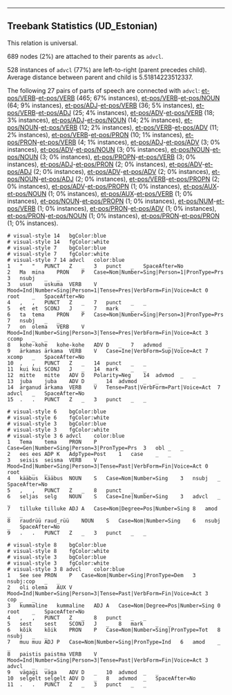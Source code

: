 

--------------------------------------------------------------------------------

## Treebank Statistics (UD_Estonian)

This relation is universal.

689 nodes (2%) are attached to their parents as `advcl`.

528 instances of `advcl` (77%) are left-to-right (parent precedes child).
Average distance between parent and child is 5.51814223512337.

The following 27 pairs of parts of speech are connected with `advcl`: [et-pos/VERB]()-[et-pos/VERB]() (465; 67% instances), [et-pos/VERB]()-[et-pos/NOUN]() (64; 9% instances), [et-pos/ADJ]()-[et-pos/VERB]() (36; 5% instances), [et-pos/VERB]()-[et-pos/ADJ]() (25; 4% instances), [et-pos/ADV]()-[et-pos/VERB]() (18; 3% instances), [et-pos/ADJ]()-[et-pos/NOUN]() (14; 2% instances), [et-pos/NOUN]()-[et-pos/VERB]() (12; 2% instances), [et-pos/VERB]()-[et-pos/ADV]() (11; 2% instances), [et-pos/VERB]()-[et-pos/PRON]() (10; 1% instances), [et-pos/PRON]()-[et-pos/VERB]() (4; 1% instances), [et-pos/ADJ]()-[et-pos/ADV]() (3; 0% instances), [et-pos/ADV]()-[et-pos/NOUN]() (3; 0% instances), [et-pos/NOUN]()-[et-pos/NOUN]() (3; 0% instances), [et-pos/PROPN]()-[et-pos/VERB]() (3; 0% instances), [et-pos/ADJ]()-[et-pos/PRON]() (2; 0% instances), [et-pos/ADV]()-[et-pos/ADJ]() (2; 0% instances), [et-pos/ADV]()-[et-pos/ADV]() (2; 0% instances), [et-pos/NOUN]()-[et-pos/ADJ]() (2; 0% instances), [et-pos/VERB]()-[et-pos/PROPN]() (2; 0% instances), [et-pos/ADV]()-[et-pos/PROPN]() (1; 0% instances), [et-pos/AUX]()-[et-pos/NOUN]() (1; 0% instances), [et-pos/AUX]()-[et-pos/VERB]() (1; 0% instances), [et-pos/NOUN]()-[et-pos/PROPN]() (1; 0% instances), [et-pos/NUM]()-[et-pos/VERB]() (1; 0% instances), [et-pos/PRON]()-[et-pos/ADV]() (1; 0% instances), [et-pos/PRON]()-[et-pos/NOUN]() (1; 0% instances), [et-pos/PRON]()-[et-pos/PRON]() (1; 0% instances).


~~~ conllu
# visual-style 14	bgColor:blue
# visual-style 14	fgColor:white
# visual-style 7	bgColor:blue
# visual-style 7	fgColor:white
# visual-style 7 14 advcl	color:blue
1	"	"	PUNCT	Z	_	3	punct	_	SpaceAfter=No
2	Ma	mina	PRON	P	Case=Nom|Number=Sing|Person=1|PronType=Prs	3	nsubj	_	_
3	usun	uskuma	VERB	V	Mood=Ind|Number=Sing|Person=1|Tense=Pres|VerbForm=Fin|Voice=Act	0	root	_	SpaceAfter=No
4	,	,	PUNCT	Z	_	7	punct	_	_
5	et	et	SCONJ	J	_	7	mark	_	_
6	ta	tema	PRON	P	Case=Nom|Number=Sing|Person=3|PronType=Prs	7	nsubj	_	_
7	on	olema	VERB	V	Mood=Ind|Number=Sing|Person=3|Tense=Pres|VerbForm=Fin|Voice=Act	3	ccomp	_	_
8	kohe-kohe	kohe-kohe	ADV	D	_	7	advmod	_	_
9	ärkamas	ärkama	VERB	V	Case=Ine|VerbForm=Sup|Voice=Act	7	xcomp	_	SpaceAfter=No
10	,	,	PUNCT	Z	_	14	punct	_	_
11	kui	kui	SCONJ	J	_	14	mark	_	_
12	mitte	mitte	ADV	D	Polarity=Neg	14	advmod	_	_
13	juba	juba	ADV	D	_	14	advmod	_	_
14	ärganud	ärkama	VERB	V	Tense=Past|VerbForm=Part|Voice=Act	7	advcl	_	SpaceAfter=No
15	.	.	PUNCT	Z	_	3	punct	_	_

~~~


~~~ conllu
# visual-style 6	bgColor:blue
# visual-style 6	fgColor:white
# visual-style 3	bgColor:blue
# visual-style 3	fgColor:white
# visual-style 3 6 advcl	color:blue
1	Tema	tema	PRON	P	Case=Gen|Number=Sing|Person=3|PronType=Prs	3	obl	_	_
2	ees	ees	ADP	K	AdpType=Post	1	case	_	_
3	seisis	seisma	VERB	V	Mood=Ind|Number=Sing|Person=3|Tense=Past|VerbForm=Fin|Voice=Act	0	root	_	_
4	kääbus	kääbus	NOUN	S	Case=Nom|Number=Sing	3	nsubj	_	SpaceAfter=No
5	,	,	PUNCT	Z	_	8	punct	_	_
6	seljas	selg	NOUN	S	Case=Ine|Number=Sing	3	advcl	_	_
7	tilluke	tilluke	ADJ	A	Case=Nom|Degree=Pos|Number=Sing	8	amod	_	_
8	raudrüü	raud_rüü	NOUN	S	Case=Nom|Number=Sing	6	nsubj	_	SpaceAfter=No
9	.	.	PUNCT	Z	_	3	punct	_	_

~~~


~~~ conllu
# visual-style 8	bgColor:blue
# visual-style 8	fgColor:white
# visual-style 3	bgColor:blue
# visual-style 3	fgColor:white
# visual-style 3 8 advcl	color:blue
1	See	see	PRON	P	Case=Nom|Number=Sing|PronType=Dem	3	nsubj:cop	_	_
2	oli	olema	AUX	V	Mood=Ind|Number=Sing|Person=3|Tense=Past|VerbForm=Fin|Voice=Act	3	cop	_	_
3	kummaline	kummaline	ADJ	A	Case=Nom|Degree=Pos|Number=Sing	0	root	_	SpaceAfter=No
4	,	,	PUNCT	Z	_	8	punct	_	_
5	sest	sest	SCONJ	J	_	8	mark	_	_
6	kõik	kõik	PRON	P	Case=Nom|Number=Sing|PronType=Tot	8	nsubj	_	_
7	muu	muu	ADJ	P	Case=Nom|Number=Sing|PronType=Ind	6	amod	_	_
8	paistis	paistma	VERB	V	Mood=Ind|Number=Sing|Person=3|Tense=Past|VerbForm=Fin|Voice=Act	3	advcl	_	_
9	vägagi	väga	ADV	D	_	10	advmod	_	_
10	selgelt	selgelt	ADV	D	_	8	advmod	_	SpaceAfter=No
11	.	.	PUNCT	Z	_	3	punct	_	_

~~~


